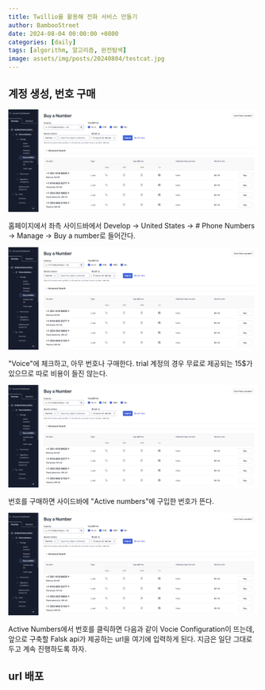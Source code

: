 ```yaml
---
title: Twillio를 활용해 전화 서비스 만들기
author: BambooStreet
date: 2024-08-04 00:00:00 +0800
categories: [daily]
tags: [algorithm, 알고리즘, 완전탐색]
image: assets/img/posts/20240804/testcat.jpg
---
```


## 계정 생성, 번호 구매
![DFS_example](assets/img/posts/20240804/twillio1.png)

홈페이지에서 좌측 사이드바에서 Develop -> United States -> # Phone Numbers -> Manage -> Buy a number로 들어간다.

![DFS_example](assets/img/posts/20240804/twillio1.png)

"Voice"에 체크하고, 아무 번호나 구매한다.
trial 계정의 경우 무료로 제공되는 15$가 있으므로 따로 비용이 들진 않는다.

![DFS_example](assets/img/posts/20240804/twillio1.png)

번호를 구매하면 사이드바에 "Active numbers"에 구입한 번호가 뜬다.

![DFS_example](assets/img/posts/20240804/twillio1.png)

Active Numbers에서 번호를 클릭하면 다음과 같이 Vocie Configuration이 뜨는데, 앞으로 구축할 Falsk api가 제공하는 url을 여기에 입력하게 된다.
지금은 일단 그대로 두고 계속 진행하도록 하자.

## url 배포


## 
